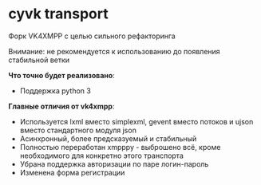 cyvk transport
======

Форк VK4XMPP с целью сильного рефакторинга

Внимание: не рекомендуется к использованию до появления стабильной ветки

**Что точно будет реализовано**:
* Поддержка python 3

**Главные отличия от vk4xmpp**:
* Используется lxml вместо simplexml, gevent вместо потоков и ujson вместо стандартного модуля json
* Асинхронный, более предсказуемый и стабильный
* Полностью переработан xmpppy - выброшено всё, кроме необходимого для конкретно этого транспорта
* Убрана поддержка авторизации по паре логин-пароль
* Изменена форма регистрации